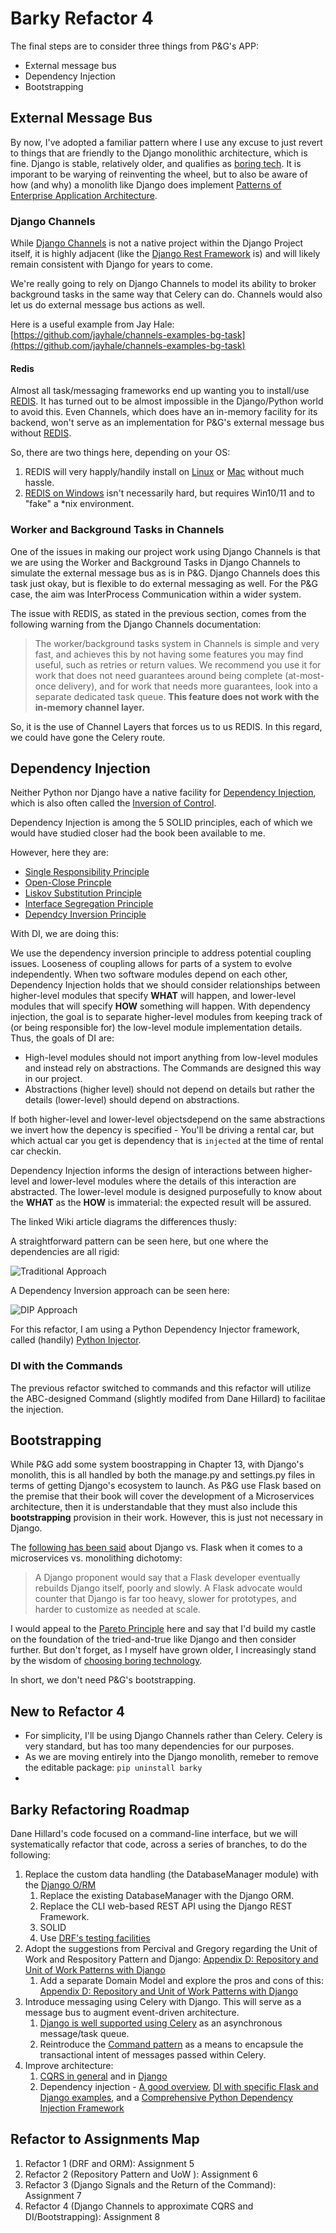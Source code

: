 
# Barky Refactor 4

The final steps are to consider three things from P&G's APP:

- External message bus
- Dependency Injection
- Bootstrapping

## External Message Bus

By now, I've adopted a familiar pattern where I use any excuse to just revert to things that are friendly to the Django monolithic architecture, which is fine.  Django is stable, relatively older, and qualifies as [boring tech](https://mcfunley.com/choose-boring-technology).  It is imporant to be warying of reinventing the wheel, but to also be aware of how (and why) a monolith like Django does implement [Patterns of Enterprise Application Architecture](https://martinfowler.com/eaaCatalog/index.html).

### Django Channels

While [Django Channels](https://channels.readthedocs.io/en/latest/) is not a native project within the Django Project itself, it is highly adjacent (like the [Django Rest Framework](https://www.django-rest-framework.org/) is) and will likely remain consistent with Django for years to come.

We're really going to rely on Django Channels to model its ability to broker background tasks in the same way that Celery can do. Channels would also let us do external message bus actions as well.

Here is a useful example from Jay Hale: [https://github.com/jayhale/channels-examples-bg-task](https://github.com/jayhale/channels-examples-bg-task)

#### Redis

Almost all task/messaging frameworks end up wanting you to install/use [REDIS](https://redis.io/).  It has turned out to be almost impossible in the Django/Python world to avoid this.  Even Channels, which does have an in-memory facility for its backend, won't serve as an implementation for P&G's external message bus without [REDIS](https://redis.io/).

So, there are two things here, depending on your OS:

1. REDIS will very happly/handily install on [Linux](https://redis.io/docs/latest/operate/oss_and_stack/install/install-redis/install-redis-on-linux/) or [Mac](https://redis.io/docs/latest/operate/oss_and_stack/install/install-redis/install-redis-on-mac-os/) without much hassle.
1. [REDIS on Windows](https://redis.io/docs/latest/operate/oss_and_stack/install/install-redis/install-redis-on-windows/) isn't necessarily hard, but requires Win10/11 and to "fake" a \*nix environment.

### Worker and Background Tasks in Channels

One of the issues in making our project work using Django Channels is that we are using the Worker and Background Tasks in Django Channels to simulate the external message bus as is in P&G.  Django Channels does this task just okay, but is flexible to do external messaging as well.  For the P&G case, the aim was InterProcess Communication within a wider system.

The issue with REDIS, as stated in the previous section, comes from the following warning from the Django Channels documentation:

> The worker/background tasks system in Channels is simple and very fast, and achieves this by not having some features you may find useful, such as retries or return values. We recommend you use it for work that does not need guarantees around being complete (at-most-once delivery), and for work that needs more guarantees, look into a separate dedicated task queue. **This feature does not work with the in-memory channel layer.**

So, it is the use of Channel Layers that forces us to us REDIS.  In this regard, we could have gone the Celery route.

## Dependency Injection

Neither Python nor Django have a native facility for [Dependency Injection](https://martinfowler.com/articles/injection.html), which is also often called the [Inversion of Control](https://en.wikipedia.org/wiki/Dependency_inversion_principle).

Dependency Injection is among the 5 SOLID principles, each of which we would have studied closer had the book been available to me.

However, here they are:

- [Single Responsibility Principle](https://en.wikipedia.org/wiki/Single_responsibility_principle)
- [Open-Close Princple](https://en.wikipedia.org/wiki/Open%E2%80%93closed_principle)
- [Liskov Substitution Principle](https://en.wikipedia.org/wiki/Liskov_substitution_principle)
- [Interface Segregation Principle](https://en.wikipedia.org/wiki/Interface_segregation_principle)
- [Dependcy Inversion Principle](https://en.wikipedia.org/wiki/Dependency_inversion_principle)

With DI, we are doing this:

We use the dependency inversion principle to address potential coupling issues. Looseness of coupling allows for parts of a system to evolve independently.  When two software modules depend on each other, Dependency Injection holds that we should consider relationships between higher-level modules that specify **WHAT** will happen, and lower-level modules that will specify **HOW** something will happen.  With dependency injection,  the goal is to separate higher-level modules from keeping track of (or being responsible for) the low-level module implementation details. Thus, the goals of DI are:

- High-level modules should not import anything from low-level modules and instead rely on abstractions. The Commands are designed this way in our project.
- Abstractions (higher level) should not depend on details but rather the details (lower-level) should depend on abstractions.

If both higher-level and lower-level objectsdepend on the same abstractions we invert how the depency is specified - You'll be driving a rental car, but which actual car you get is dependency that is `injected` at the time of rental car checkin.

Dependency Injection informs the design of interactions between higher-level and lower-level modules where the details of this interaction are abstracted. The lower-level module is designed purposefully to know about the **WHAT** as the **HOW** is immaterial: the expected result will be assured.

The linked Wiki article diagrams the differences thusly:

A straightforward pattern can be seen here, but one where the dependencies are all rigid:

![Traditional Approach](../../docs/img/Traditional_Layers_Pattern.png)

A Dependency Inversion approach can be seen here:

![DIP Approach](../../docs/img/DIPLayersPattern.png)

For this refactor, I am using a Python Dependency Injector framework, called (handily) [Python Injector](https://github.com/python-injector/injector).

### DI with the Commands

The previous refactor switched to commands and this refactor will utilize the ABC-designed Command (slightly modifed from Dane Hillard) to facilitae the injection.

## Bootstrapping

While P&G add some system boostrapping in Chapter 13, with Django's monolith, this is all handled by both the manage.py and settings.py files in terms of getting Django's ecosystem to launch.  As P&G use Flask based on the premise that their book will cover the development of a Microservices architecture, then it is understandable that they must also include this **bootstrapping** provision in their work.  However, this is just not necessary in Django.

The [following has been said](https://learndjango.com/tutorials/flask-vs-django) about Django vs. Flask when it comes to a microservices vs. monolithing dichotomy:

> A Django proponent would say that a Flask developer eventually rebuilds Django itself, poorly and slowly. A Flask advocate would counter that Django is far too heavy, slower for prototypes, and harder to customize as needed at scale.

I would appeal to the [Pareto Principle](https://www.investopedia.com/terms/1/80-20-rule.asp) here and say that I'd build my castle on the foundation of the tried-and-true like Django and then consider further. But don't forget, as I myself have grown older, I increasingly stand by the wisdom of [choosing boring technology](https://mcfunley.com/choose-boring-technology).

In short, we don't need P&G's bootstrapping.

## New to Refactor 4

- For simplicity, I'll be using Django Channels rather than Celery. Celery is very standard, but has too many dependencies for our purposes.
- As we are moving entirely into the Django monolith, remeber to remove the editable package: `pip uninstall barky`
-

## Barky Refactoring Roadmap

Dane Hillard's code focused on a command-line interface, but we will systematically refactor that code, across a series of branches, to do the following:

1. Replace the custom data handling (the DatabaseManager module) with the [Django O/RM](https://docs.djangoproject.com/en/5.0/topics/db/queries/)
   1. Replace the existing DatabaseManager with the Django ORM.
   1. Replace the CLI web-based REST API using the Django REST Framework.
   1. SOLID
   1. Use [DRF's testing facilities](https://www.django-rest-framework.org/api-guide/testing/#api-test-cases)
1. Adopt the suggestions from Percival and Gregory regarding the Unit of Work and Respository Pattern and Django: [Appendix D: Repository and Unit of Work Patterns with Django](https://www.cosmicpython.com/book/appendix_django.html)
   1. Add a separate Domain Model and explore the pros and cons of this: [Appendix D: Repository and Unit of Work Patterns with Django](https://www.cosmicpython.com/book/appendix_django.html)
1. Introduce messaging using Celery with Django. This will serve as a message bus to augment event-driven architecture.
   1. [Django is well supported using Celery](https://docs.celeryq.dev/en/stable/django/first-steps-with-django.html) as an asynchronous message/task queue.
   1. Reintroduce the [Command pattern](https://refactoring.guru/design-patterns/command) as a means to encapsule the transactional intent of messages passed within Celery.
1. Improve architecture:
   1. [CQRS in general](https://douwevandermeij.medium.com/the-repository-pattern-via-cqrs-with-python-django-elasticsearch-cb38437721d3) and in [Django](https://django-cqrs.readthedocs.io/en/latest/)
   1. Dependency injection - [A good overview](https://thinhdanggroup.github.io/python-dependency-injection/), [DI with specific Flask and Django examples](https://snyk.io/blog/dependency-injection-python/), and a [Comprehensive Python Dependency Injection Framework](https://python-dependency-injector.ets-labs.org/)

## Refactor to Assignments Map

1. Refactor 1 (DRF and ORM): Assignment 5
1. Refactor 2 (Repository Pattern and UoW ): Assignment 6
1. Refactor 3 (Django Signals and the Return of the Command): Assignment 7
1. Refactor 4 (Django Channels to approximate CQRS and DI/Bootstrapping): Assignment 8
